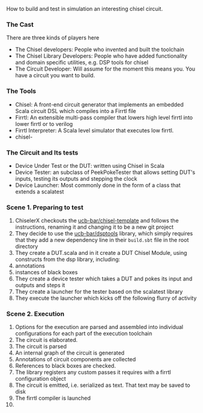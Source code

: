 How to build and test in simulation an interesting chisel circuit.
### The Cast
There are three kinds of players here
 - The Chisel developers: People who invented and built the toolchain
 - The Chisel Library Developers: People who have added functionality and domain specific utilities, e.g. DSP tools for chisel
 - The Circuit Developer: Will assume for the moment this means you. You have a circuit you want to build.

### The Tools
 - Chisel: A front-end circuit generator that implements an embedded Scala circuit DSL which compiles into a Firrtl file
 - Firrtl: An extensible multi-pass compiler that lowers high level firrtl into lower firrtl or to verilog
 - Firrtl Interpreter: A Scala level simulator that executes low firrtl.
 - chisel-

### The Circuit and Its tests
 - Device Under Test or the DUT:  written using Chisel in Scala
 - Device Tester: an subclass of PeekPokeTester that allows setting DUT's inputs, testing its outputs and stepping the clock
 - Device Launcher:  Most commonly done in the form of a class that extends a scalatest

### Scene 1.  Preparing to test
1. ChiselerX checkouts the [ucb-bar/chisel-template](ucb-bar/chisel-template) and follows the instructions, renaming it and changing it to be a new git project
1. They decide to use the [ucb-bar/dsptools](ucb-bar/dsptools) library, which simply requires that they add a new dependency line in their ```build.sbt``` file in the root directory
1. They create a DUT.scala and in it create a DUT Chisel Module, using constructs from the dsp library, including:
  1. annotations
  1. instances of black boxes
1. They create a device tester which takes a DUT and pokes its input and outputs and steps it
1. They create a launcher for the tester based on the scalatest library
1. They execute the launcher which kicks off the following flurry of activity

### Scene 2. Execution
1. Options for the execution are parsed and assembled into individual configurations for each part of the execution toolchain
1. The circuit is elaborated.
 1. The circuit is parsed
  1. An internal graph of the circuit is generated
  1. Annotations of circuit components are collected
  1. References to black boxes are checked.
  1. The library registers any custom passes it requires with a firrtl configuration object
1. The circuit is emitted, i.e. serialized as text.  That text may be saved to disk
1. The firrtl compiler is launched
 1.
